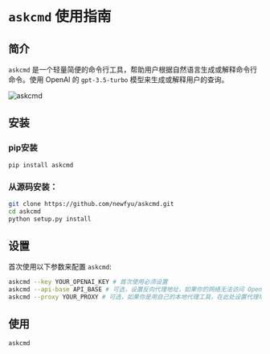 # `askcmd` 使用指南

## 简介

`askcmd` 是一个轻量简便的命令行工具，帮助用户根据自然语言生成或解释命令行命令。使用 OpenAI 的 `gpt-3.5-turbo` 模型来生成或解释用户的查询。

![askcmd](https://github.com/newfyu/askcmd/assets/43229758/fc2ae91b-10bf-4ada-8b6c-58598504f8af)

## 安装

### pip安装
```
pip install askcmd
```

### 从源码安装：
```bash
git clone https://github.com/newfyu/askcmd.git
cd askcmd
python setup.py install
```

## 设置

首次使用以下参数来配置 `askcmd`:
```bash
askcmd --key YOUR_OPENAI_KEY # 首次使用必须设置
askcmd --api-base API_BASE # 可选，设置反向代理地址，如果你的网络无法访问 OpenAI，可尝试设置为比如 "https://api.openai-proxy.com" 等公开的反向代理地址。输入 "none" 移除之前设置的反向代理地址。
askcmd --proxy YOUR_PROXY # 可选，如果你是用自己的本地代理工具，在此处设置代理地址，例如 "http://127.0.0.1:1087"
```


## 使用
```bash
askcmd
```
